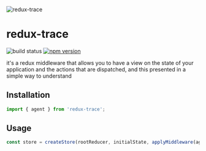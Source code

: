 ![redux-trace](http://i.imgur.com/aSgXTGF.png)

# redux-trace

![build status](https://travis-ci.org/hajjiTarik/redux-trace.svg?branch=master)
[![npm version](https://badge.fury.io/js/redux-trace.svg)](https://badge.fury.io/js/redux-trace)

it's a redux middleware that allows you to have a view on the state of your application and the actions that are dispatched, and this presented in a simple way to understand

## Installation

```js
import { agent } from 'redux-trace';
```

## Usage

```js
const store = createStore(rootReducer, initialState, applyMiddleware(agent));
```
